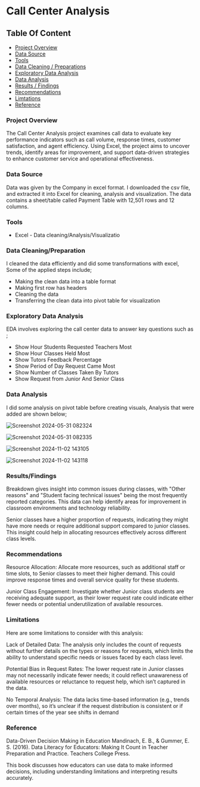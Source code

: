 # Call Center Analysis

## Table Of Content

- [Project Overview](#project-overview)
- [Data Source](#data-source)
- [Tools](#tools)
- [Data Cleaning / Preparations](#data-cleaning/preparation)
- [Exploratory Data Analysis](#exploratory-data-analysis)
- [Data Analysis](#data-analysis)
- [Results / Findings](#results/findings)
- [Recommendations](#recommendations)
- [Limtations](#limitations)
- [Reference](#reference)

### Project Overview

The Call Center Analysis project examines call data to evaluate key performance indicators such as call volume, response times, customer satisfaction, and agent efficiency. Using Excel, the project aims to uncover trends, identify areas for improvement, and support data-driven strategies to enhance customer service and operational effectiveness.

### Data Source

Data was given by the Company in excel format. I downloaded the csv file, and extracted it into Excel for cleaning, analysis and visualization. The data contains a sheet/table called Payment Table with 12,501 rows and 12 columns.

### Tools

- Excel - Data cleaning/Analysis/Visualizatio

### Data Cleaning/Preparation

 I cleaned the data efficiently and did some transformations with excel, Some of the applied steps include;

 - Making the clean data into a table format
 - Making first row has headers
 - Cleaning the data
 - Transferring the clean data into pivot table for visualization

### Exploratory Data Analysis

EDA involves exploring the call center data to answer key questions  such as ;

- Show Hour Students Requested Teachers Most
- Show Hour Classes Held Most
- Show Tutors Feedback Percentage
- Show Period of Day Request Came Most
- Show Number of Classes Taken By Tutors
- Show Request from Junior And Senior Class

### Data Analysis

 I did some analysis on pivot table before creating visuals, Analysis that were added are shown below;

 ![Screenshot 2024-05-31 082324](https://github.com/user-attachments/assets/75e66fd1-4890-4491-9661-784beb74b3e7)

 ![Screenshot 2024-05-31 082335](https://github.com/user-attachments/assets/1a99393d-45d8-4ed1-ba2a-35069cfe1ed4)

![Screenshot 2024-11-02 143105](https://github.com/user-attachments/assets/d1184ec1-a399-4703-97fa-94b3eb093ade)

 ![Screenshot 2024-11-02 143118](https://github.com/user-attachments/assets/6df83332-d028-4494-8a4c-ea56007df491)

### Results/Findings

Breakdown gives insight into common issues during classes, with "Other reasons" and "Student facing technical issues" being the most frequently reported categories. This data can help identify areas for improvement in classroom environments and technology reliability.

Senior classes have a higher proportion of requests, indicating they might have more needs or require additional support compared to junior classes. This insight could help in allocating resources effectively across different class levels.

### Recommendations

Resource Allocation: Allocate more resources, such as additional staff or time slots, to Senior classes to meet their higher demand. This could improve response times and overall service quality for these students.

Junior Class Engagement: Investigate whether Junior class students are receiving adequate support, as their lower request rate could indicate either fewer needs or potential underutilization of available resources.

### Limitations

Here are some limitations to consider with this analysis:

Lack of Detailed Data: The analysis only includes the count of requests without further details on the types or reasons for requests, which limits the ability to understand specific needs or issues faced by each class level.

Potential Bias in Request Rates: The lower request rate in Junior classes may not necessarily indicate fewer needs; it could reflect unawareness of available resources or reluctance to request help, which isn’t captured in the data.

No Temporal Analysis: The data lacks time-based information (e.g., trends over months), so it’s unclear if the request distribution is consistent or if certain times of the year see shifts in demand

### Reference

Data-Driven Decision Making in Education
Mandinach, E. B., & Gummer, E. S. (2016). Data Literacy for Educators: Making It Count in Teacher Preparation and Practice. Teachers College Press.

This book discusses how educators can use data to make informed decisions, including understanding limitations and interpreting results accurately.





